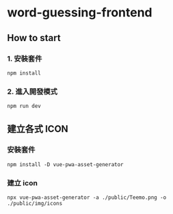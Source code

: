 # word-guessing-frontend
## How to start
### 1. 安裝套件
```
npm install
```

### 2. 進入開發模式
```
npm run dev
```


## 建立各式 ICON
### 安裝套件
```
npm install -D vue-pwa-asset-generator
```

### 建立 icon
```
npx vue-pwa-asset-generator -a ./public/Teemo.png -o ./public/img/icons
```